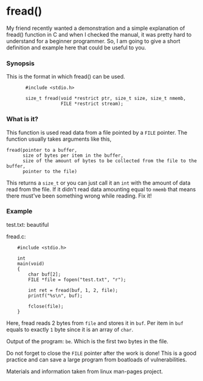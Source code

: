 # fread()

My friend recently wanted a demonstration and a simple explanation of fread() function in C and when I checked the manual, it was pretty hard to understand for a beginner programmer. So, I am going to give a short definition and example here that could be useful to you.

### Synopsis

This is the format in which fread() can be used.

```
       #include <stdio.h>

       size_t fread(void *restrict ptr, size_t size, size_t nmemb,
                    FILE *restrict stream);
```

### What is it?

This function is used read data from a file pointed by a `FILE` pointer. The function usually takes arguments like this,

```
fread(pointer to a buffer,
      size of bytes per item in the buffer,
      size of the amount of bytes to be collected from the file to the buffer,
      pointer to the file)
```

This returns a `size_t` or you can just call it an `int` with the amount of data read from the file. If it didn't read data amounting equal to `nmemb` that means there must've been something wrong while reading. Fix it!

### Example

test.txt: beautiful

fread.c:

```
    #include <stdio.h>

    int
    main(void)
    {
        char buf[2];
        FILE *file = fopen("test.txt", "r");

        int ret = fread(buf, 1, 2, file);
        printf("%s\n", buf);

        fclose(file);
    }
```

Here, fread reads 2 bytes from `file` and stores it in `buf`. Per item in `buf` equals to exactly `1` byte since it is an array of `char`.

Output of the program: `be`. Which is the first two bytes in the file.

Do not forget to close the `FILE` pointer after the work is done! This is a good practice and can save a large program from boatloads of vulnerabilities.

Materials and information taken from linux man-pages project.
